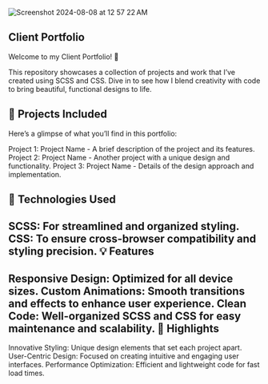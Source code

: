 ![Screenshot 2024-08-08 at 12 57 22 AM](https://github.com/user-attachments/assets/3c694cfb-7490-4fa2-a907-c1374e783745)




Client Portfolio
------------------
Welcome to my Client Portfolio! 🎨

This repository showcases a collection of projects and work that I’ve created using SCSS and CSS. Dive in to see how I blend creativity with code to bring beautiful, functional designs to life.

🚀 Projects Included
--------------------

Here’s a glimpse of what you’ll find in this portfolio:

Project 1: Project Name - A brief description of the project and its features.
Project 2: Project Name - Another project with a unique design and functionality.
Project 3: Project Name - Details of the design approach and implementation.

🎨 Technologies Used
--------------------

SCSS: For streamlined and organized styling.
CSS: To ensure cross-browser compatibility and styling precision.
💡 Features
------------

Responsive Design: Optimized for all device sizes.
Custom Animations: Smooth transitions and effects to enhance user experience.
Clean Code: Well-organized SCSS and CSS for easy maintenance and scalability.
🌟 Highlights
--------------

Innovative Styling: Unique design elements that set each project apart.
User-Centric Design: Focused on creating intuitive and engaging user interfaces.
Performance Optimization: Efficient and lightweight code for fast load times.









